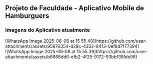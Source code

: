 ## Projeto de Faculdade - Aplicativo Mobile de Hamburguers

### Imagens do Aplicativo atualmente

<div >
  [WhatsApp Image 2025-06-08 at 15 55 40](https://github.com/user-attachments/assets/95976354-d28c-4332-8413-0ef8d7f77394)
</div>
![WhatsApp Image 2025-06-08 at 15 55 39](https://github.com/user-attachments/assets/b6666dd6-efb2-4f25-9172-93bbf35fde96)

